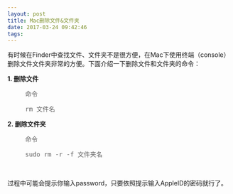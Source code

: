 ```yaml
---
layout: post
title: Mac删除文件&文件夹
date: 2017-03-24 09:42:46
tags:
---
```



<p>有时候在Finder中查找文件、文件夹不是很方便，在Mac下使用终端（console）删除文件文件夹非常的方便。下面介绍一下删除文件和文件夹的命令：</p>
<p><span style="white-space:pre"></span><strong>1.&nbsp;删除文件</strong></p>
<blockquote style="margin:0px 0px 0px 40px; border:none; padding:0px">
<p>命令&nbsp;</p>
<pre code_snippet_id="2287697" snippet_file_name="blog_20170324_1_4830361"  name="code" class="html">rm 文件名</pre>
<p></p>
</blockquote>
<p><span style="white-space:pre"></span><strong>2. 删除文件夹</strong></p>
<p></p>
<blockquote style="margin:0px 0px 0px 40px; border:none; padding:0px">
<p>命令&nbsp;</p>
<pre code_snippet_id="2287697" snippet_file_name="blog_20170324_2_5451242"  name="code" class="html">sudo rm -r -f 文件夹名</pre><br>
<p></p>
</blockquote>
<p></p>
过程中可能会提示你输入password，只要依照提示输入AppleID的密码就行了。

